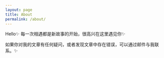 ```yaml
---
layout: page
title: About
permalink: /about/
---
```


Hello✨
每一次相遇都是新故事的开始，很高兴在这里遇见你✨

如果你对我的文章有任何疑问，或者发现文章中存在错误，可以通过邮件与我联系。✨
